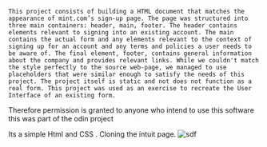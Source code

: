    This project consists of building a HTML document that matches the appearance of mint.com’s sign-up page. The page was structured into three main containers: header, main, footer. The header contains elements relevant to signing into an existing account. The main contains the actual form and any elements relevant to the context of signing up for an account and any terms and policies a user needs to be aware of. The final element, footer, contains general information about the company and provides relevant links. While we couldn't match the style perfectly to the source web-page, we managed to use placeholders that were similar enough to satisfy the needs of this project. The project itself is static and not does not function as a real form. This project was used as an exercise to recreate the User Interface of an existing form.

Therefore permission is granted to anyone who intend to use this software 
this was part of the odin project

Its a simple Html and CSS . Cloning  the intuit page.
                   ![sdf](https://user-images.githubusercontent.com/39114029/189740238-dbb6080d-b998-437f-b05b-e1ab388874cb.png)
